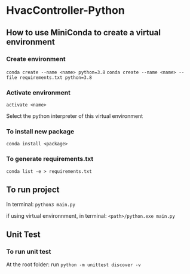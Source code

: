 
# HvacController-Python

## How to use MiniConda to create a virtual environment

### Create environment
```conda create --name <name> python=3.8```
```conda create --name <name> --file requirements.txt python=3.8```

### Activate environment
```activate <name>```

Select the python interpreter of this virtual environment
### To install new package
```conda install <package>```

### To generate requirements.txt
```conda list -e > requirements.txt```


## To run project
In terminal: ```python3 main.py```

if using virtual environnment, in terminal: ```<path>/python.exe main.py```
## Unit Test

### To run unit test
At the root folder: run ```python -m unittest discover -v```

